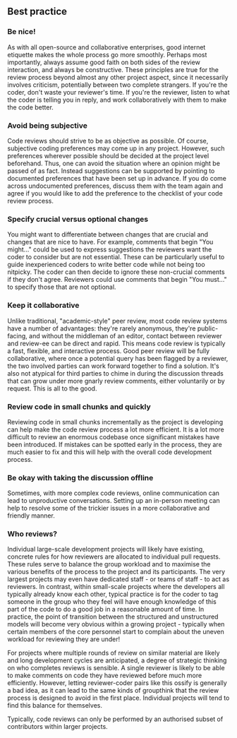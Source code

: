 ## Best practice

<a name="Be_nice"></a>
### Be nice!

As with all open-source and collaborative enterprises, good internet etiquette makes the whole process go more smoothly. Perhaps most importantly, always assume good faith on both sides of the review interaction, and always be constructive. These principles are true for the review process beyond almost any other project aspect, since it necessarily involves criticism, potentially between two complete strangers. If you're the coder, don't waste your reviewer's time. If you're the reviewer, listen to what the coder is telling you in reply, and work collaboratively with them to make the code better.

### Avoid being subjective
Code reviews should strive to be as objective as possible. Of course, subjective coding preferences may come up in any project. However, such preferences wherever possible should be decided at the project level beforehand. Thus, one can avoid the situation where an opinion might be passed of as fact. Instead suggestions can be supported by pointing to documented preferences that have been set up in advance. If you do come across undocumented preferences, discuss them with the team again and agree if you would like to add the preference to the checklist of your code review process. 

### Specify crucial versus optional changes
You might want to differentiate between changes that are crucial and changes that are nice to have. For example, comments that begin "You might..." could be used to express suggestions the reviewers want the coder to consider but are not essential. These can be particularly useful to guide inexperienced coders to write better code while not being too nitpicky. The coder can then decide to ignore these non-crucial comments if they don't agree. Reviewers could use comments that begin "You must..." to specify those that are not optional.


<a name="Keep_it_collaborative"></a>
### Keep it collaborative
Unlike traditional, "academic-style" peer review, most code review systems have a number of advantages: they're rarely anonymous, they're public-facing, and without the middleman of an editor, contact between reviewer and review-ee can be direct and rapid. This means code review is typically a fast, flexible, and interactive process. Good peer review will be fully collaborative, where once a potential query has been flagged by a reviewer, the two involved parties can work forward together to find a solution. It's also not atypical for third parties to chime in during the discussion threads that can grow under more gnarly review comments, either voluntarily or by request. This is all to the good.

### Review code in small chunks and quickly
Reviewing code in small chunks incrementally as the project is developing can help make the code review process a lot more efficient. It is a lot more difficult to review an enormous codebase once significant mistakes have been introduced. If mistakes can be spotted early in the process, they are much easier to fix and this will help with the overall code development process.

### Be okay with taking the discussion offline
Sometimes, with more complex code reviews, online communication can lead to unproductive conversations. Setting up an in-person meeting can help to resolve some of the trickier issues in a more collaborative and friendly manner.

<a name="Who_reviews"></a>
### Who reviews?

Individual large-scale development projects will likely have existing, concrete rules for how reviewers are allocated to individual pull requests. These rules serve to balance the group workload and to maximise the various benefits of the process to the project and its participants. The very largest projects may even have dedicated staff - or teams of staff - to act as reviewers. In contrast, within small-scale projects where the developers all typically already know each other, typical practice is for the coder to tag someone in the group who they feel will have enough knowledge of this part of the code to do a good job in a reasonable amount of time. In practice, the point of transition between the structured and unstructured models will become very obvious within a growing project - typically when certain members of the core personnel start to complain about the uneven workload for reviewing they are under!

For projects where multiple rounds of review on similar material are likely and long development cycles are anticipated, a degree of strategic thinking on who completes reviews is sensible. A single reviewer is likely to be able to make comments on code they have reviewed before much more efficiently. However, letting reviewer-coder pairs like this ossify is generally a bad idea, as it can lead to the same kinds of groupthink that the review process is designed to avoid in the first place. Individual projects will tend to find this balance for themselves.

Typically, code reviews can only be performed by an authorised subset of contributors within larger projects.
